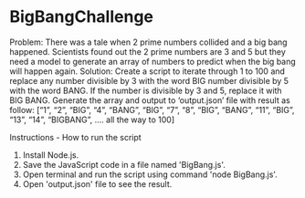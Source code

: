 # BigBangChallenge

Problem:
There was a tale when 2 prime numbers collided and a big bang happened. Scientists found out the 2 prime numbers are 3 and 5 but they need a model to generate an array of numbers to predict when the big bang will happen again.
Solution:
Create a script to iterate through 1 to 100 and replace any number divisible by 3 with the word BIG number divisible by 5 with the word BANG. If the number is divisible by 3 and 5, replace it with BIG BANG. Generate the array and output to ‘output.json’ file with result as follow:
[“1”, “2”, “BIG”, “4”, “BANG”, “BIG”, “7”, “8”, “BIG”, “BANG”, “11”, “BIG”, “13”, “14”, “BIGBANG”, .... all the way to 100]

Instructions - How to run the script

1. Install Node.js.
2. Save the JavaScript code in a file named 'BigBang.js'.
3. Open terminal and run the script using command 'node BigBang.js'.
4. Open 'output.json' file to see the result.